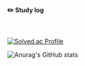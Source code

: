 <br/>
 
#### :pencil2: Study log
 
  <br/>
  
  
[![Solved.ac Profile](http://mazassumnida.wtf/api/v2/generate_badge?boj=sssdane)](https://solved.ac/sssdane/)




























![Anurag's GitHub stats](https://github-readme-stats.vercel.app/api?username=meohyeon&theme=buefy&show_icons=true)
